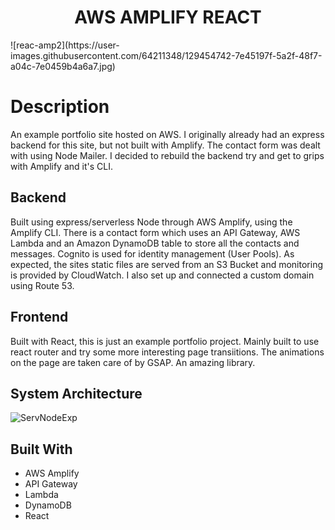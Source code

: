 <h1 align="center">AWS AMPLIFY REACT</h1>
![reac-amp2](https://user-images.githubusercontent.com/64211348/129454742-7e45197f-5a2f-48f7-a04c-7e0459b4a6a7.jpg)


# Description
An example portfolio site hosted on AWS. I originally already had an express backend for this site, but not built with Amplify. The contact form was dealt with using Node Mailer.
I decided to rebuild the backend try and get to grips with Amplify and it's CLI.

## Backend

Built using express/serverless Node through AWS Amplify, using the Amplify CLI. There is a contact form which uses an API Gateway, AWS Lambda and an Amazon DynamoDB table to store all the contacts and messages. Cognito is used for identity management (User Pools). As expected, the sites static files are served from an S3 Bucket and monitoring is provided by CloudWatch. 
I also set up and connected a custom domain using Route 53.

## Frontend

Built with React, this is just an example portfolio project. Mainly built to use react router and try some more interesting page transiitions. The animations on the page are taken care of by GSAP. An amazing library.

## System Architecture
![ServNodeExp](https://user-images.githubusercontent.com/64211348/129233090-5b6658f0-f27c-4b9c-ab67-f59755356596.jpg)

## Built With

- AWS Amplify
- API Gateway
- Lambda
- DynamoDB
- React


